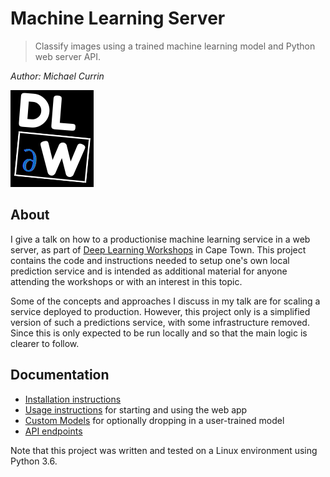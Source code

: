 # Machine Learning Server
>Classify images using a trained machine learning model and Python web server API. 

_Author: Michael Currin_

![Deep Learning Workshops logo](mlserver/static/img/Deep_Learning_Workshops_logo.png)

## About

I give a talk on how to a productionise machine learning service in a web server, as part of [Deep Learning Workshops](https://deeplearningworkshops.com) in Cape Town. This project contains the code and instructions needed to setup one's own local prediction service and is intended as additional material for anyone attending the workshops or with an interest in this topic.

Some of the concepts and approaches I discuss in my talk are for scaling a service deployed to production. However, this project only is a simplified version of such a predictions service, with some infrastructure removed. Since this is only expected to be run locally and so that the main logic is clearer to follow.

## Documentation

- [Installation instructions](docs/installation.md)
- [Usage instructions](docs/usage.md) for starting and using the web app
- [Custom Models](docs/customModels.md) for optionally dropping in a user-trained model
- [API endpoints](docs/api.md)

Note that this project was written and tested on a Linux environment using Python 3.6.
